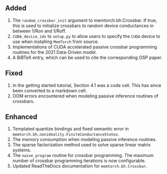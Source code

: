 ## Added
1. The `random_crossbar_init` argument to memtorch.bh.Crossbar. If true, this is used to initialize crossbars to random device conductances in between 1/Ron and 1/Roff.
2. `CUDA_device_idx` to `setup.py` to allow users to specify the `CUDA` device to use when installing `MemTorch` from source.
3. Implementations of CUDA accelerated passive crossbar programming routines for the 2021 Data-Driven model.
4. A BiBTeX entry, which can be used to cite the corresponding OSP paper.

## Fixed
1. In the getting started tutorial, Section 4.1 was a code cell. This has since been converted to a markdown cell.
2. OOM errors encountered when modeling passive inference routines of crossbars.

## Enhanced

1. Templated quantize bindings and fixed semantic error in `memtorch.bh.nonideality.FiniteConductanceStates`.
2. The memory consumption when modeling passive inference routines.
3. The sparse factorization method used to solve sparse linear matrix systems.
4. The `naive_program` routine for crossbar programming. The maximum number of crossbar programming iterations is now configurable.
5. Updated ReadTheDocs documentation for `memtorch.bh.Crossbar`.